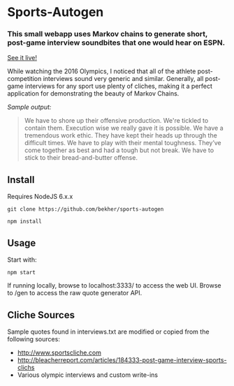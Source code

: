 # Sports-Autogen
### This small webapp uses Markov chains to generate short, post-game interview soundbites that one would hear on ESPN.

[See it live!](https://sports-autogen.herokuapp.com)

While watching the 2016 Olympics, I noticed that all of the athlete post-competition interviews sound very generic and similar. Generally, all post-game interviews for any sport use plenty of cliches, making it a perfect application for demonstrating the beauty of Markov Chains.

*Sample output:*
> We have to shore up their offensive production. We're tickled to contain them. Execution wise we really gave it is possible. We have a tremendous work ethic. They have kept their heads up through the difficult times. We have to play with their mental toughness. They’ve come together as best and had a tough but not break. We have to stick to their bread-and-butter offense. 


## Install
Requires NodeJS 6.x.x

`git clone https://github.com/bekher/sports-autogen`

`npm install`

## Usage
Start with:

`npm start`

If running locally, browse to localhost:3333/ to access the web UI. Browse to /gen to access the raw quote generator API.

## Cliche Sources
Sample quotes found in interviews.txt are modified or copied from the following sources:

* http://www.sportscliche.com
* http://bleacherreport.com/articles/184333-post-game-interview-sports-clichs
* Various olympic interviews and custom write-ins
